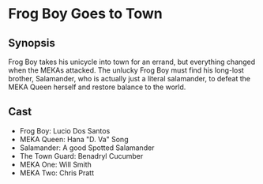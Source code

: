 # Frog Boy Goes to Town

## Synopsis

Frog Boy takes his unicycle into town for an errand, but everything changed when the MEKAs attacked. The unlucky Frog Boy must find his long-lost brother, Salamander, who is actually just a literal salamander, to defeat the MEKA Queen herself and restore balance to the world.

## Cast

- Frog Boy: Lucio Dos Santos
- MEKA Queen: Hana "D. Va" Song
- Salamander: A good Spotted Salamander
- The Town Guard: Benadryl Cucumber
- MEKA One: Will Smith
- MEKA Two: Chris Pratt
